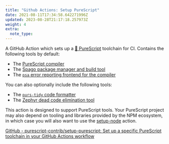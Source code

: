 ```yaml
---
title: "Github Actions: Setup PureScript"
date: 2021-08-11T17:34:58.642271996Z
updated: 2023-08-28T21:17:18.257973Z
weight: 4
extra:
  note_type:  
---
```


A GitHub Action which sets up a [🌲 PureScript](@/garden/programming-languages/purescript/purescript.md) toolchain for CI. Contains the following tools by default:

- The [PureScript compiler](https://github.com/purescript/purescript)
- The [Spago package manager and build tool](https://github.com/purescript/spago)
- The [`psa` error reporting frontend for the compiler](https://github.com/natefaubion/purescript-psa)

You can also optionally include the following tools:

- The [`purs-tidy` code formatter](https://github.com/natefaubion/purs-tidy)
- The [Zephyr dead code elimination tool](https://github.com/coot/zephyr)

This action is designed to support PureScript tools. Your PureScript project may also depend on tooling and libraries provided by the NPM ecosystem, in which case you will also want to use the [setup-node](https://github.com/actions/setup-node) action.

[GitHub - purescript-contrib/setup-purescript: Set up a specific PureScript toolchain in your GitHub Actions workflow](https://github.com/purescript-contrib/setup-purescript)

